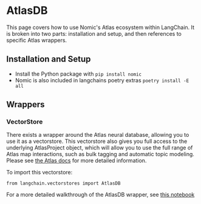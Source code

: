 AtlasDB
=======

This page covers how to use Nomic's Atlas ecosystem within LangChain. It is broken into two parts: installation and setup, and then references to specific Atlas wrappers.

Installation and Setup[​](#installation-and-setup "Direct link to Installation and Setup")
------------------------------------------------------------------------------------------

*   Install the Python package with `pip install nomic`
*   Nomic is also included in langchains poetry extras `poetry install -E all`

Wrappers[​](#wrappers "Direct link to Wrappers")
------------------------------------------------

### VectorStore[​](#vectorstore "Direct link to VectorStore")

There exists a wrapper around the Atlas neural database, allowing you to use it as a vectorstore. This vectorstore also gives you full access to the underlying AtlasProject object, which will allow you to use the full range of Atlas map interactions, such as bulk tagging and automatic topic modeling. Please see [the Atlas docs](https://docs.nomic.ai/atlas_api.html) for more detailed information.

To import this vectorstore:

    from langchain.vectorstores import AtlasDB

For a more detailed walkthrough of the AtlasDB wrapper, see [this notebook](/docs/modules/data_connection/vectorstores/integrations/atlas.html)